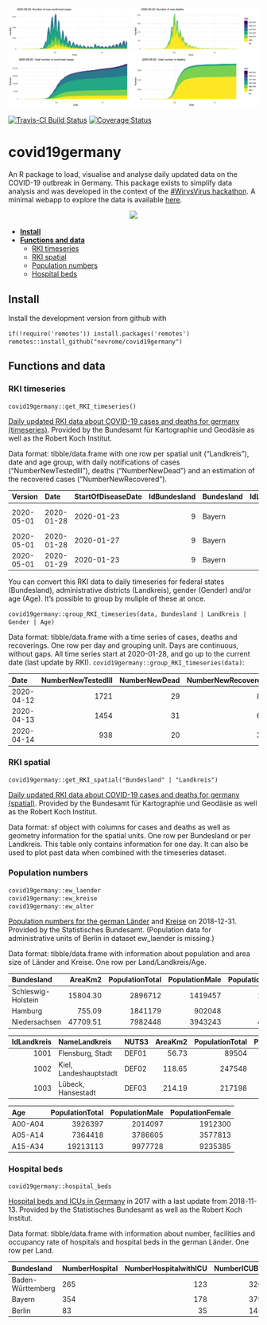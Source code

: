 
<!-- Rmd -> md -->

![](man/figures/README_plot.png)

[![Travis-CI Build
Status](https://travis-ci.com/nevrome/covid19germany.svg?branch=master)](https://travis-ci.com/nevrome/covid19germany)
[![Coverage
Status](https://img.shields.io/codecov/c/github/nevrome/covid19germany/master.svg)](https://codecov.io/github/nevrome/covid19germany?branch=master)

# covid19germany

An R package to load, visualise and analyse daily updated data on the
COVID-19 outbreak in Germany. This package exists to simplify data
analysis and was developed in the context of the [\#WirvsVirus
hackathon](https://www.bundesregierung.de/breg-de/themen/coronavirus/wir-vs-virus-1731968).
A minimal webapp to explore the data is available
[here](https://nevrome.shinyapps.io/covid19germany/).

<p align="center">

<img src="man/figures/Logo_Projekt_01.png" width = 300>

</p>

  - [**Install**](#Install)
  - [**Functions and data**](#functions-and-data)
      - [RKI timeseries](#rki-timeseries)
      - [RKI spatial](#rki-spatial)
      - [Population numbers](#population-numbers)
      - [Hospital beds](#hospital-beds)

## Install

Install the development version from github with

    if(!require('remotes')) install.packages('remotes')
    remotes::install_github("nevrome/covid19germany")

## Functions and data

### RKI timeseries

    covid19germany::get_RKI_timeseries()

[Daily updated RKI data about COVID-19 cases and deaths for germany
(timeseries)](https://npgeo-corona-npgeo-de.hub.arcgis.com/datasets/dd4580c810204019a7b8eb3e0b329dd6_0).
Provided by the Bundesamt für Kartographie und Geodäsie as well as the
Robert Koch Institut.

Data format: tibble/data.frame with one row per spatial unit
(“Landkreis”), date and age group, with daily notifications of cases
(“NumberNewTestedIll”), deaths (“NumberNewDead”) and an estimation of
the recovered cases (“NumberNewRecovered”).

| Version    | Date       | StartOfDiseaseDate | IdBundesland | Bundesland | IdLandkreis | Landkreis           | Age     | Gender | NumberNewTestedIll | NumberNewDead | NumberNewRecovered |
| :--------- | :--------- | :----------------- | -----------: | :--------- | ----------: | :------------------ | :------ | :----- | -----------------: | ------------: | -----------------: |
| 2020-05-01 | 2020-01-28 | 2020-01-23         |            9 | Bayern     |        9181 | LK Landsberg a.Lech | A15-A34 | M      |                  1 |             0 |                  1 |
| 2020-05-01 | 2020-01-28 | 2020-01-27         |            9 | Bayern     |        9188 | LK Starnberg        | A35-A59 | M      |                  1 |             0 |                  1 |
| 2020-05-01 | 2020-01-29 | 2020-01-23         |            9 | Bayern     |        9162 | SK München          | A15-A34 | W      |                  1 |             0 |                  1 |

You can convert this RKI data to daily timeseries for federal states
(Bundesland), administrative districts (Landkreis), gender (Gender)
and/or age (Age). It’s possible to group by muliple of these at once.

    covid19germany::group_RKI_timeseries(data, Bundesland | Landkreis | Gender | Age)

Data format: tibble/data.frame with a time series of cases, deaths and
recoverings. One row per day and grouping unit. Days are continuous,
without gaps. All time series start at 2020-01-28, and go up to the
current date (last update by RKI).
`covid19germany::group_RKI_timeseries(data)`:

| Date       | NumberNewTestedIll | NumberNewDead | NumberNewRecovered | CumNumberTestedIll | CumNumberDead | CumNumberRecovered |
| :--------- | -----------------: | ------------: | -----------------: | -----------------: | ------------: | -----------------: |
| 2020-04-12 |               1721 |            29 |                 89 |             125192 |          3203 |              72480 |
| 2020-04-13 |               1454 |            31 |                 63 |             126646 |          3234 |              72543 |
| 2020-04-14 |                938 |            20 |                 39 |             127584 |          3254 |              72582 |

### RKI spatial

    covid19germany::get_RKI_spatial("Bundesland" | "Landkreis")

[Daily updated RKI data about COVID-19 cases and deaths for germany
(spatial)](https://npgeo-corona-npgeo-de.hub.arcgis.com/search?groupIds=b28109b18022405bb965c602b13e1bbc).
Provided by the Bundesamt für Kartographie und Geodäsie as well as the
Robert Koch Institut.

Data format: sf object with columns for cases and deaths as well as
geometry information for the spatial units. One row per Bundesland or
per Landkreis. This table only contains information for one day. It can
also be used to plot past data when combined with the timeseries
dataset.

### Population numbers

    covid19germany::ew_laender
    covid19germany::ew_kreise
    covid19germany::ew_alter

[Population numbers for the german
Länder](https://www.statistikportal.de/de/bevoelkerung/flaeche-und-bevoelkerung)
and
[Kreise](https://www.destatis.de/DE/Themen/Laender-Regionen/Regionales/Gemeindeverzeichnis/Administrativ/04-kreise.html)
on 2018-12-31. Provided by the Statistisches Bundesamt. (Population data
for administrative units of Berlin in dataset ew\_laender is missing.)

Data format: tibble/data.frame with information about population and
area size of Länder and Kreise. One row per Land/Landkreis/Age.

| Bundesland         |  AreaKm2 | PopulationTotal | PopulationMale | PopulationFemale | PopulationperKm2 |
| :----------------- | -------: | --------------: | -------------: | ---------------: | ---------------: |
| Schleswig-Holstein | 15804.30 |         2896712 |        1419457 |          1477255 |              183 |
| Hamburg            |   755.09 |         1841179 |         902048 |           939131 |             2438 |
| Niedersachsen      | 47709.51 |         7982448 |        3943243 |          4039205 |              167 |

| IdLandkreis | NameLandkreis          | NUTS3 | AreaKm2 | PopulationTotal | PopulationMale | PopulationFemale | PopulationperKm2 |
| ----------: | :--------------------- | :---- | ------: | --------------: | -------------: | ---------------: | ---------------: |
|        1001 | Flensburg, Stadt       | DEF01 |   56.73 |           89504 |          44599 |            44905 |             1578 |
|        1002 | Kiel, Landeshauptstadt | DEF02 |  118.65 |          247548 |         120566 |           126982 |             2086 |
|        1003 | Lübeck, Hansestadt     | DEF03 |  214.19 |          217198 |         104371 |           112827 |             1014 |

| Age     | PopulationTotal | PopulationMale | PopulationFemale |
| :------ | --------------: | -------------: | ---------------: |
| A00-A04 |         3926397 |        2014097 |          1912300 |
| A05-A14 |         7364418 |        3786605 |          3577813 |
| A15-A34 |        19213113 |        9977728 |          9235385 |

### Hospital beds

    covid19germany::hospital_beds

[Hospital beds and ICUs in
Germany](http://www.gbe-bund.de/gbe10/f?f=328::Intensivstation) in 2017
with a last update from 2018-11-13. Provided by the Statistisches
Bundesamt as well as the Robert Koch Institut.

Data format: tibble/data.frame with information about number, facilities
and occupancy rate of hospitals and hospital beds in the german Länder.
One row per Land.

| Bundesland        | NumberHospital | NumberHospitalwithICU | NumberICUBed | NumberDaysICUBedinUse | NumberICUCase | NumberICUCasewithRespirator |
| :---------------- | :------------- | --------------------: | -----------: | --------------------: | ------------: | --------------------------: |
| Baden-Württemberg | 265            |                   123 |         3262 |                900678 |        259066 |                       47528 |
| Bayern            | 354            |                   178 |         3790 |               1085912 |        300728 |                       62044 |
| Berlin            | 83             |                    35 |         1450 |                439183 |         94480 |                       22887 |
